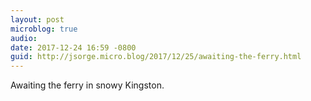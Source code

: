 ```yaml
---
layout: post
microblog: true
audio: 
date: 2017-12-24 16:59 -0800
guid: http://jsorge.micro.blog/2017/12/25/awaiting-the-ferry.html
---
```

Awaiting the ferry in snowy Kingston.
